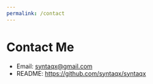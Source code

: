 ```yaml
---
permalink: /contact
---
```


# Contact Me

- Email: syntaqx@gmail.com
- README: https://github.com/syntaqx/syntaqx
